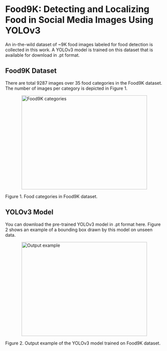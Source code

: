 # Food9K: Detecting and Localizing Food in Social Media Images Using YOLOv3
An in-the-wild dataset of ~9K food images labeled for food detection is collected in this work. A YOLOv3 model is trained on this dataset that is available for download in .pt format.

## Food9K Dataset
There are total 9287 images over 35 food categories in the Food9K dataset. The number of images per category is depicted in Figure 1.

<img style="display:block; margin:auto;" alt="Food9K categories" src="https://imgur.com/1kcaTwN.png" width="400" height="300"></img>

Figure 1. Food categories in Food9K dataset.

## YOLOv3 Model
You can download the pre-trained YOLOv3 model in .pt format here. Figure 2 shows an example of a bounding box drawn by this model on unseen data.

<img style="display:block; margin:auto;" alt="Output example" src="https://imgur.com/ABbUc1D.png =250x250" width="400" height="300"></img>

Figure 2. Output example of the YOLOv3 model trained on Food9K dataset.
